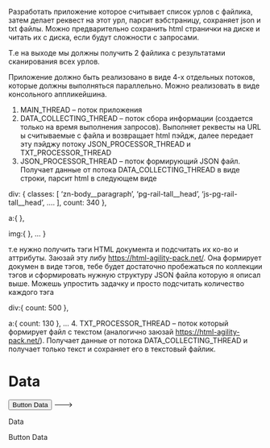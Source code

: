 ﻿Разработать приложение которое  считывает список урлов с файлика, затем делает реквест на этот урл, парсит вэбстраницу, сохраняет json и txt файлы.
Можно предварительно сохранить html странички на диске и читать их с диска, если будут сложности с запросами.

Т.е на выходе мы должны получить 2 файлика с результатами сканирования всех урлов.

Приложение должно быть реализовано в виде 4-х отдельных потоков, которые должны выполняться параллельно. Можно реализовать в виде консольного аппликейшина.

1.	MAIN_THREAD – поток приложения
2.	DATA_COLLECTING_THREAD – поток сбора информации (создается только на время выполнения запросов). Выполняет реквесты на URL ы считываемые с файла и возвращает html пэйдж, далее передает эту пэйджу потоку JSON_PROCESSOR_THREAD и TXT_PROCESSOR_THREAD
3.	JSON_PROCESSOR_THREAD – поток формирующий JSON файл. Получает данные от потока DATA_COLLECTING_THREAD в виде строки, парсит html в следующем виде 

div: {
classes: [
‘zn-body__paragraph’,
‘pg-rail-tall__head’,
‘js-pg-rail-tall__head’,
….
],
count: 340
},

a:{
},

img:{
},
…
}

т.е нужно получить тэги HTML документа и подсчитать их ко-во и аттрибуты. Заюзай эту либу https://html-agility-pack.net/. Она формирует докумен в виде тэгов, тебе будет достаточно пробежаться по коллекции тэгов и сформировать нужную структуру JSON файла которую я описал выше. Можешь упростить задачку и просто подсчитать количество каждого тэга

div:{
count: 500
},

a:{
count: 130
},
…
4.	TXT_PROCESSOR_THREAD –  поток который формирует файл с текстом (аналогично заюзай https://html-agility-pack.net/). Получает данные от потока DATA_COLLECTING_THREAD и получает только текст и сохраняет его в текстовый файлик.

<h1>Data</h1>
<button>Button Data</button>   --->    

Data

Button Data
